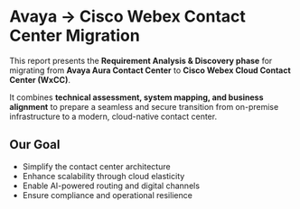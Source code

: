 # Avaya → Cisco Webex Contact Center Migration

This report presents the **Requirement Analysis & Discovery phase** for migrating from **Avaya Aura Contact Center** to **Cisco Webex Cloud Contact Center (WxCC)**.

It combines **technical assessment, system mapping, and business alignment** to prepare a seamless and secure transition from on-premise infrastructure to a modern, cloud-native contact center.

## Our Goal

- Simplify the contact center architecture  
- Enhance scalability through cloud elasticity  
- Enable AI-powered routing and digital channels  
- Ensure compliance and operational resilience